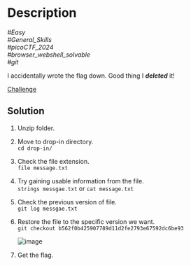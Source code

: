 # Description

_#Easy_<br>
_#General_Skills_<br>
_#picoCTF_2024_<br>
_#browser_webshell_solvable_<br>
_#git_<br>

I accidentally wrote the flag down. Good thing I ***deleted*** it!

[Challenge](../Commitment_Issues/commitment_issues.zip)

## Solution

1. Unzip folder.
2. Move to drop-in directory.<br>
   `cd drop-in/`
3. Check the file extension.<br>
   `file message.txt`
4. Try gaining usable information from the file.<br>
   `strings messgae.txt` or `cat message.txt`
5. Check the previous version of file.<br>
   `git log messgae.txt`
6. Restore the file to the specific version we want.<br>
   `git checkout b562f0b425907789d11d2fe2793e67592dc6be93`
   
   ![image](https://github.com/user-attachments/assets/66afd34f-9437-46fe-aabc-76c4cf85a766)

8. Get the flag.

